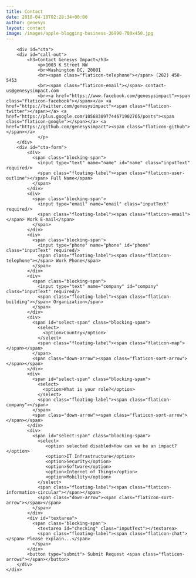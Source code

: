 ```yaml
---
title: Contact
date: 2018-04-10T02:28:34+00:00
author: genesys
layout: contact
image: /images/apple-blogging-business-36990-700x450.jpg
---
```


		<div id="cta">
        <div id="call-out">
            <h3>Contact Genesys Impact</h3>
                <p>1003 K Street NW
                <br>Washington DC, 20001
                <br><span class="flaticon-telephone"></span> (202) 450-5453
                <br><span class="flaticon-email"></span> contact-us@genesysimpact.com
                <br><a href="https://www.facebook.com/genesysimpact"><span class="flaticon-facebook"></span></a> <a href="https://twitter.com/genesysimpact"><span class="flaticon-twitter"></span></a> <a href="https://plus.google.com/105683897744671902765/posts"><span class="flaticon-google"></span></a> <a href="https://github.com/genesysimpact"><span class="flaticon-github"></span></a>
                </p>
        </div>
        <div id="cta-form">
            <div>
              <span class="blocking-span">
                <input type="text" name="name" id="name" class="inputText" required/>
                <span class="floating-label"><span class="flaticon-user-outline"></span> Full Name</span>
              </span>
            </div>
            <div>
              <span class='blocking-span'>
                <input type="email" name="email" class="inputText" required/>
                <span class="floating-label"><span class="flaticon-email"></span> Work E-mail</span>
              </span>
            </div>
            <div>
              <span class='blocking-span'>
                <input type="phone" name="phone" id="phone" class="inputText" required/>
                <span class="floating-label"><span class="flaticon-telephone"></span> Work Phone</span>
              </span>
            </div>
            <div>
              <span class="blocking-span">
                <input type="text" name="company" id="company" class="inputText" required/>
                <span class="floating-label"><span class="flaticon-building"></span> Organization</span>
              </span>
            </div>
            <div>
              <span id="select-span" class="blocking-span">
                <select>
                  <option>Country</option>
                </select>
                <span class="floating-label"><span class="flaticon-map"></span></span>
              </span>
              <span class="down-arrow"><span class="flaticon-sort-arrow"></span></span>
            </div>
            <div>
              <span id="select-span" class="blocking-span">
                <select>
                  <option>What is your role?</option>
                </select>
                <span class="floating-label"><span class="flaticon-company"></span>
              </span>
              <span class="down-arrow"><span class="flaticon-sort-arrow"></span></span>
            </div>
            <div>
              <span id="select-span" class="blocking-span">
                <select>
                   <option selected disabled>How can we be an impact?</option>
                   <option>IT Infrastructure</option>
                   <option>Security</option>
                   <option>Software</option>
                   <option>Internet of Things</option>
                   <option>Mobility</option>
                </select>
                <span class="floating-label"><span class="flaticon-information-circular"></span></span>
                <span class="down-arrow"><span class="flaticon-sort-arrow"></span></span>
              </span>
            </div>
            <div id="textarea">
              <span class='blocking-span'>
                <textarea id="checking" class="inputText"></textarea>
                <span class="floating-label"><span class="flaticon-chat"></span> Please explain...</span>
              </span>
            </div>
            <button type="submit"> Submit Request <span class="flaticon-arrows"></span></button>
        </div>
    </div>
